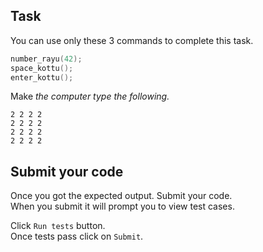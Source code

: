 ## Task
You can use only these 3 commands to complete this task.  
```C
number_rayu(42);
space_kottu();
enter_kottu();
```

Make _the computer type the following._

```
2 2 2 2
2 2 2 2
2 2 2 2
2 2 2 2
``` 
 
## Submit your code
Once you got the expected output. Submit your code.  
When you submit it will prompt you to view test cases.   

Click `Run tests` button.  
Once tests pass click on `Submit`.
